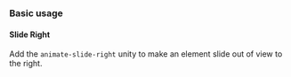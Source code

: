 ### Basic usage

#### Slide Right

Add the `animate-slide-right` unity to make an element slide out of view to the right.
